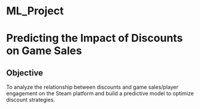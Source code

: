 # ML_Project 
# Predicting the Impact of Discounts on Game Sales

## Objective
To analyze the relationship between discounts and game sales/player engagement on the Steam platform and build a predictive model to optimize discount strategies.
